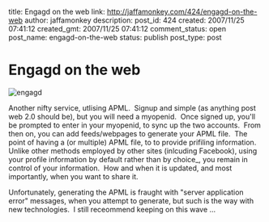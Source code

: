 title: Engagd on the web
link: http://jaffamonkey.com/424/engagd-on-the-web
author: jaffamonkey
description: 
post_id: 424
created: 2007/11/25 07:41:12
created_gmt: 2007/11/25 07:41:12
comment_status: open
post_name: engagd-on-the-web
status: publish
post_type: post

# Engagd on the web

![engagd](http://www.jaffamonkey.co.uk/images/engagd.gif)

Another nifty service, utlising APML.  Signup and simple (as anything post web 2.0 should be), but you will need a myopenid.  Once signed up, you'll be prompted to enter in your myopenid, to sync up the two accounts.  From then on, you can add feeds/webpages to generate your APML file.  The point of having a (or multiple) APML file, to to provide prifiling information.  Unlike other methods employed by other sites (inlcuding Facebook), using your profile information by default rather than by choice_, you remain in control of your information.  How and when it is updated, and most importantly, when you want to share it.

Unfortunately, generating the APML is fraught with "server application error" messages, when you attempt to generate, but such is the way with new technologies.  I still receommend keeping on this wave ...